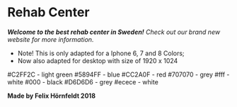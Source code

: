 # Rehab Center 

_**Welcome to the best rehab center in Sweden!**
Check out our brand new website for more information._
* Note! This is only adapted for a Iphone 6, 7 and 8
Colors;
* Now also adapted for desktop with size of 1920 x 1024

#C2FF2C - light green
#5894FF - blue
#CC2A0F - red
#707070 - grey
#fff - white
#000 - black
#D6D6D6 - grey
#ecece - white

**Made by Felix Hörnfeldt 2018**
